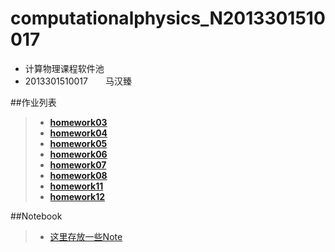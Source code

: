 # computationalphysics_N2013301510017
- 计算物理课程软件池  
- 2013301510017　　马汉臻

##作业列表
> - [**homework03**](https://github.com/mma2101/computationalphysics_N2013301510017/blob/master/homework03.md)
> - [**homework04**](https://github.com/mma2101/computationalphysics_N2013301510017/blob/master/homework04.md)
> - [**homework05**](https://github.com/mma2101/computationalphysics_N2013301510017/blob/master/Chapter_1/homework05.md)
> - [**homework06**](https://github.com/mma2101/computationalphysics_N2013301510017/blob/master/Chapter_2/homework06.md)
> - [**homework07**](https://github.com/mma2101/computationalphysics_N2013301510017/blob/master/Chapter_2/homework07.md)  
> - [**homework08**](https://github.com/mma2101/computationalphysics_N2013301510017/blob/master/Chapter_3/homework08.md)  
> - [**homework11**](https://github.com/mma2101/computationalphysics_N2013301510017/blob/master/Chapter_4/homework11.md)  
> - [**homework12**](https://github.com/mma2101/computationalphysics_N2013301510017/blob/master/Chapter_4/homework12.md)

##Notebook
> - [这里存放一些Note](https://github.com/mma2101/computationalphysics_N2013301510017/blob/master/Notebook.md)
